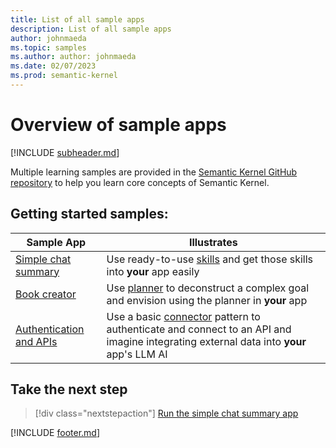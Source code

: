 ```yaml
---
title: List of all sample apps
description: List of all sample apps
author: johnmaeda
ms.topic: samples
ms.author: author: johnmaeda
ms.date: 02/07/2023
ms.prod: semantic-kernel
---
```

# Overview of sample apps

[!INCLUDE [subheader.md](../includes/pat_medium.md)]

Multiple learning samples are provided in the [Semantic Kernel GitHub repository](/semantic-kernel/getting-started/setup) to help you learn core concepts of Semantic Kernel.

## Getting started samples:

| Sample App | Illustrates |
|---|---|
| [Simple chat summary](simplechatsummary) | Use ready-to-use [skills](../concepts-sk/skills) and get those skills into **your** app easily |
| [Book creator](bookcreator) | Use [planner](../concepts-sk/planner) to deconstruct a complex goal and envision using the planner in **your** app |
| [Authentication and APIs](authapi) | Use a basic [connector](/semantic-kernel/concepts-sk/connectors) pattern to authenticate and connect to an API and imagine integrating external data into **your** app's LLM AI |


## Take the next step

> [!div class="nextstepaction"]
> [Run the simple chat summary app](simplechatsummary)

[!INCLUDE [footer.md](../includes/footer.md)]
